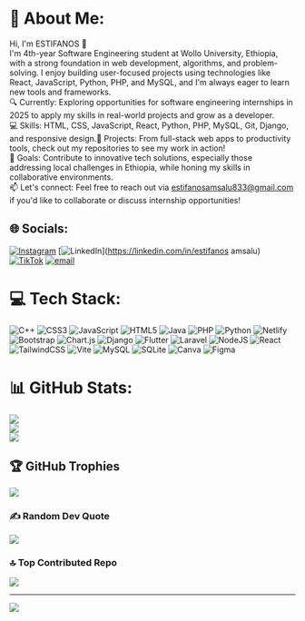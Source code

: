 # 💫 About Me:
Hi, I'm ESTIFANOS 👋<br>
I'm  4th-year Software Engineering student at Wollo University, Ethiopia, with a strong foundation in web development, algorithms, and problem-solving. I enjoy building user-focused projects using technologies like React, JavaScript, Python, PHP, and MySQL, and I'm always eager to learn new tools and frameworks.<br>
🔍 Currently: Exploring opportunities for software engineering internships in 2025 to apply my skills in real-world projects and grow as a developer.<br>
💻 Skills: HTML, CSS, JavaScript, React, Python, PHP, MySQL, Git, Django, and responsive design.🌟 Projects: From full-stack web apps to productivity tools, check out my repositories to see my work in action!<br>
🎯 Goals: Contribute to innovative tech solutions, especially those addressing local challenges in Ethiopia, while honing my skills in collaborative environments.<br>
📫 Let's connect: Feel free to reach out via estifanosamsalu833@gmail.com  if you'd like to collaborate or discuss internship opportunities!<br>


## 🌐 Socials:
[![Instagram](https://img.shields.io/badge/Instagram-%23E4405F.svg?logo=Instagram&logoColor=white)](https://instagram.com/stiveam01) [![LinkedIn](https://img.shields.io/badge/LinkedIn-%230077B5.svg?logo=linkedin&logoColor=white)](https://linkedin.com/in/estifanos amsalu) [![TikTok](https://img.shields.io/badge/TikTok-%23000000.svg?logo=TikTok&logoColor=white)](https://tiktok.com/@estifanoos.amsalu) [![email](https://img.shields.io/badge/Email-D14836?logo=gmail&logoColor=white)](mailto:estifanosamsalu833@gmail.com) 

# 💻 Tech Stack:
![C++](https://img.shields.io/badge/c++-%2300599C.svg?style=for-the-badge&logo=c%2B%2B&logoColor=white) ![CSS3](https://img.shields.io/badge/css3-%231572B6.svg?style=for-the-badge&logo=css3&logoColor=white) ![JavaScript](https://img.shields.io/badge/javascript-%23323330.svg?style=for-the-badge&logo=javascript&logoColor=%23F7DF1E) ![HTML5](https://img.shields.io/badge/html5-%23E34F26.svg?style=for-the-badge&logo=html5&logoColor=white) ![Java](https://img.shields.io/badge/java-%23ED8B00.svg?style=for-the-badge&logo=openjdk&logoColor=white) ![PHP](https://img.shields.io/badge/php-%23777BB4.svg?style=for-the-badge&logo=php&logoColor=white) ![Python](https://img.shields.io/badge/python-3670A0?style=for-the-badge&logo=python&logoColor=ffdd54) ![Netlify](https://img.shields.io/badge/netlify-%23000000.svg?style=for-the-badge&logo=netlify&logoColor=#00C7B7) ![Bootstrap](https://img.shields.io/badge/bootstrap-%238511FA.svg?style=for-the-badge&logo=bootstrap&logoColor=white) ![Chart.js](https://img.shields.io/badge/chart.js-F5788D.svg?style=for-the-badge&logo=chart.js&logoColor=white) ![Django](https://img.shields.io/badge/django-%23092E20.svg?style=for-the-badge&logo=django&logoColor=white) ![Flutter](https://img.shields.io/badge/Flutter-%2302569B.svg?style=for-the-badge&logo=Flutter&logoColor=white) ![Laravel](https://img.shields.io/badge/laravel-%23FF2D20.svg?style=for-the-badge&logo=laravel&logoColor=white) ![NodeJS](https://img.shields.io/badge/node.js-6DA55F?style=for-the-badge&logo=node.js&logoColor=white) ![React](https://img.shields.io/badge/react-%2320232a.svg?style=for-the-badge&logo=react&logoColor=%2361DAFB) ![TailwindCSS](https://img.shields.io/badge/tailwindcss-%2338B2AC.svg?style=for-the-badge&logo=tailwind-css&logoColor=white) ![Vite](https://img.shields.io/badge/vite-%23646CFF.svg?style=for-the-badge&logo=vite&logoColor=white) ![MySQL](https://img.shields.io/badge/mysql-4479A1.svg?style=for-the-badge&logo=mysql&logoColor=white) ![SQLite](https://img.shields.io/badge/sqlite-%2307405e.svg?style=for-the-badge&logo=sqlite&logoColor=white) ![Canva](https://img.shields.io/badge/Canva-%2300C4CC.svg?style=for-the-badge&logo=Canva&logoColor=white) ![Figma](https://img.shields.io/badge/figma-%23F24E1E.svg?style=for-the-badge&logo=figma&logoColor=white)
# 📊 GitHub Stats:
![](https://github-readme-stats.vercel.app/api?username=stive1213&theme=dark&hide_border=false&include_all_commits=true&count_private=true)<br/>
![](https://nirzak-streak-stats.vercel.app/?user=stive1213&theme=dark&hide_border=false)<br/>
![](https://github-readme-stats.vercel.app/api/top-langs/?username=stive1213&theme=dark&hide_border=false&include_all_commits=true&count_private=true&layout=compact)

## 🏆 GitHub Trophies
![](https://github-profile-trophy.vercel.app/?username=stive1213&theme=radical&no-frame=false&no-bg=false&margin-w=4)

### ✍️ Random Dev Quote
![](https://quotes-github-readme.vercel.app/api?type=horizontal&theme=radical)

### 🔝 Top Contributed Repo
![](https://github-contributor-stats.vercel.app/api?username=stive1213&limit=5&theme=dark&combine_all_yearly_contributions=true)

---
[![](https://visitcount.itsvg.in/api?id=stive1213&icon=0&color=0)](https://visitcount.itsvg.in)

<!-- Proudly created with GPRM ( https://gprm.itsvg.in ) -->

